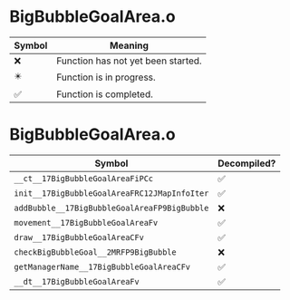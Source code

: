# BigBubbleGoalArea.o
| Symbol | Meaning 
| ------------- | ------------- 
| :x: | Function has not yet been started. 
| :eight_pointed_black_star: | Function is in progress. 
| :white_check_mark: | Function is completed. 


# BigBubbleGoalArea.o
| Symbol | Decompiled? |
| ------------- | ------------- |
| `__ct__17BigBubbleGoalAreaFiPCc` | :white_check_mark: |
| `init__17BigBubbleGoalAreaFRC12JMapInfoIter` | :white_check_mark: |
| `addBubble__17BigBubbleGoalAreaFP9BigBubble` | :x: |
| `movement__17BigBubbleGoalAreaFv` | :white_check_mark: |
| `draw__17BigBubbleGoalAreaCFv` | :white_check_mark: |
| `checkBigBubbleGoal__2MRFP9BigBubble` | :x: |
| `getManagerName__17BigBubbleGoalAreaCFv` | :white_check_mark: |
| `__dt__17BigBubbleGoalAreaFv` | :white_check_mark: |

